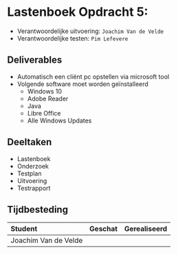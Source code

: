 # Lastenboek Opdracht 5: 

* Verantwoordelijke uitvoering: `Joachim Van de Velde`
* Verantwoordelijke testen: `Pim Lefevere`

## Deliverables

* Automatisch een cliënt pc opstellen via microsoft tool
* Volgende software moet worden geïnstalleerd
	* Windows 10
	* Adobe Reader
	* Java
	* Libre Office
	* Alle Windows Updates

## Deeltaken

* Lastenboek
* Onderzoek
* Testplan
* Uitvoering
* Testrapport

## Tijdbesteding

| Student  | Geschat | Gerealiseerd |
| :---     |    ---: |         ---: |
| Joachim Van de Velde |       |           |

